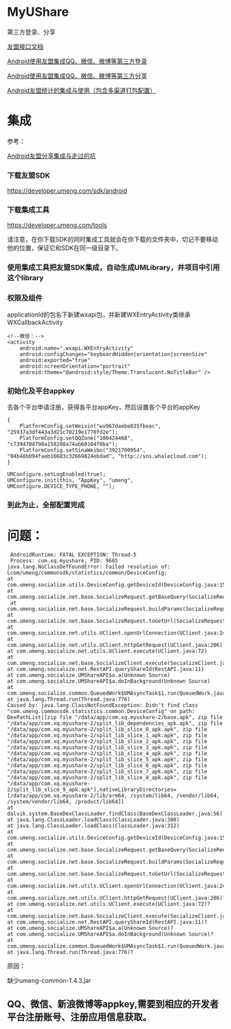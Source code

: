# MyUShare



第三方登录、分享

[友盟接口文档](http://dev.umeng.com/sdk_integate/android_sdk/android_common_guide)

[Android使用友盟集成QQ、微信、微博等第三方登录](https://www.jianshu.com/p/80d6f399f75b)

[Android使用友盟集成QQ、微信、微博等第三方分享](https://www.jianshu.com/p/eeb378b99bf3)

[Android友盟统计的集成与使用（包含多渠道打包配置）](https://www.jianshu.com/p/e4da2f477cd8)

#  集成

参考：

[Android友盟分享集成与走过的坑](https://blog.csdn.net/weihua_li/article/details/81184613)

### 下载友盟SDK

https://developer.umeng.com/sdk/android

### 下载集成工具

https://developer.umeng.com/tools

请注意，在你下载SDK的同时集成工具就会在你下载的文件夹中，切记不要移动他的位置，保证它和SDK在同一级目录下。


### 使用集成工具把友盟SDK集成，自动生成UMLibrary，并项目中引用这个library

### 权限及组件

applicationId的包名下新建wxapi包，并新建WXEntryActivity类继承WXCallbackActivity

```
<!--微信：-->
<activity
    android:name=".wxapi.WXEntryActivity"
    android:configChanges="keyboardHidden|orientation|screenSize"
    android:exported="true"
    android:screenOrientation="portrait"
    android:theme="@android:style/Theme.Translucent.NoTitleBar" />
```

### 初始化及平台appkey

去各个平台申请注册，获得各平台appKey，然后设置各个平台的appKey
```
{
    PlatformConfig.setWeixin("wx967daebe835fbeac", "25937a3df443a3d21c70219e1778fd2e");
    PlatformConfig.setQQZone("100424468", "c7394704798a158208a74ab60104f0ba");
    PlatformConfig.setSinaWeibo("3921700954", "04b48b094faeb16683c32669824ebdad", "http://sns.whalecloud.com");
}
```

```
UMConfigure.setLogEnabled(true);
UMConfigure.init(this, "AppKey", "umeng", UMConfigure.DEVICE_TYPE_PHONE, "");
```

### 到此为止，全部配置完成



# 问题：

```
 AndroidRuntime: FATAL EXCEPTION: Thread-5
 Process: com.xq.myushare, PID: 9665
java.lang.NoClassDefFoundError: Failed resolution of: Lcom/umeng/commonsdk/statistics/common/DeviceConfig;
at com.umeng.socialize.utils.DeviceConfig.getDeviceId(DeviceConfig.java:156)
at com.umeng.socialize.net.base.SocializeRequest.getBaseQuery(SocializeRequest.java:304)
 at com.umeng.socialize.net.base.SocializeRequest.buildParams(SocializeRequest.java:194)
at com.umeng.socialize.net.base.SocializeRequest.toGetUrl(SocializeRequest.java:187)
at com.umeng.socialize.net.utils.UClient.openUrlConnection(UClient.java:249)
at com.umeng.socialize.net.utils.UClient.httpGetRequest(UClient.java:206)
at com.umeng.socialize.net.utils.UClient.execute(UClient.java:72)
at com.umeng.socialize.net.base.SocializeClient.execute(SocializeClient.java:33)
at com.umeng.socialize.net.RestAPI.queryShareId(RestAPI.java:11)
at com.umeng.socialize.UMShareAPI$a.a(Unknown Source)
at com.umeng.socialize.UMShareAPI$a.doInBackground(Unknown Source)
at com.umeng.socialize.common.QueuedWork$UMAsyncTask$1.run(QueuedWork.java:141)
at java.lang.Thread.run(Thread.java:776)
Caused by: java.lang.ClassNotFoundException: Didn't find class "com.umeng.commonsdk.statistics.common.DeviceConfig" on path: DexPathList[[zip file "/data/app/com.xq.myushare-2/base.apk", zip file "/data/app/com.xq.myushare-2/split_lib_dependencies_apk.apk", zip file "/data/app/com.xq.myushare-2/split_lib_slice_0_apk.apk", zip file "/data/app/com.xq.myushare-2/split_lib_slice_1_apk.apk", zip file "/data/app/com.xq.myushare-2/split_lib_slice_2_apk.apk", zip file "/data/app/com.xq.myushare-2/split_lib_slice_3_apk.apk", zip file "/data/app/com.xq.myushare-2/split_lib_slice_4_apk.apk", zip file "/data/app/com.xq.myushare-2/split_lib_slice_5_apk.apk", zip file "/data/app/com.xq.myushare-2/split_lib_slice_6_apk.apk", zip file "/data/app/com.xq.myushare-2/split_lib_slice_7_apk.apk", zip file "/data/app/com.xq.myushare-2/split_lib_slice_8_apk.apk", zip file "/data/app/com.xq.myushare-2/split_lib_slice_9_apk.apk"],nativeLibraryDirectories=[/data/app/com.xq.myushare-2/lib/arm64, /system/lib64, /vendor/lib64, /system/vendor/lib64, /product/lib64]]
at dalvik.system.BaseDexClassLoader.findClass(BaseDexClassLoader.java:56)
at java.lang.ClassLoader.loadClass(ClassLoader.java:380)
at java.lang.ClassLoader.loadClass(ClassLoader.java:312)
at com.umeng.socialize.utils.DeviceConfig.getDeviceId(DeviceConfig.java:156)?
at com.umeng.socialize.net.base.SocializeRequest.getBaseQuery(SocializeRequest.java:304)?
at com.umeng.socialize.net.base.SocializeRequest.buildParams(SocializeRequest.java:194)?
at com.umeng.socialize.net.base.SocializeRequest.toGetUrl(SocializeRequest.java:187)?
at com.umeng.socialize.net.utils.UClient.openUrlConnection(UClient.java:249)?
at com.umeng.socialize.net.utils.UClient.httpGetRequest(UClient.java:206)?
at com.umeng.socialize.net.utils.UClient.execute(UClient.java:72)?
at com.umeng.socialize.net.base.SocializeClient.execute(SocializeClient.java:33)?
at com.umeng.socialize.net.RestAPI.queryShareId(RestAPI.java:11)?
at com.umeng.socialize.UMShareAPI$a.a(Unknown Source)?
at com.umeng.socialize.UMShareAPI$a.doInBackground(Unknown Source)?
at com.umeng.socialize.common.QueuedWork$UMAsyncTask$1.run(QueuedWork.java:141)?
at java.lang.Thread.run(Thread.java:776)?
```
原因：

缺少umeng-common-1.4.3.jar 


QQ、微信、新浪微博等appkey,需要到相应的开发者平台注册账号、注册应用信息获取。
----











